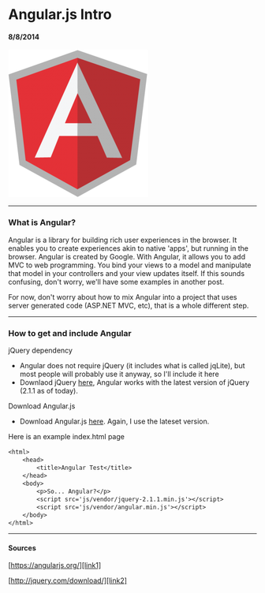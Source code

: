 # Angular.js Intro
#### 8/8/2014

![Angular][img1]

---

### What is Angular?

Angular is a library for building rich user experiences in the browser. It enables you to create experiences akin to native 'apps', but running in the browser. Angular is created by Google. With Angular, it allows you to add MVC to web programming. You bind your views to a model and manipulate that model in your controllers and your view updates itself. If this sounds confusing, don't worry, we'll have some examples in another post.

For now, don't worry about how to mix Angular into a project that uses server generated code (ASP.NET MVC, etc), that is a whole different step.

---

### How to get and include Angular

jQuery dependency

* Angular does not require jQuery (it includes what is called jqLite), but most people will probably use it anyway, so I'll include it here
* Downlaod jQuery [here][link2], Angular works with the latest version of jQuery (2.1.1 as of today).

Download Angular.js

* Download Angular.js [here][link1]. Again, I use the lateset version.

Here is an example index.html page

```
<html>
	<head>
		<title>Angular Test</title>
	</head>
	<body>
		<p>So... Angular?</p>
		<script src='js/vendor/jquery-2.1.1.min.js'></script>
		<script src='js/vendor/angular.min.js'></script>
	</body>
</html>
```

---

#### Sources

[https://angularjs.org/][link1]

[http://jquery.com/download/][link2]

[link1]: https://angularjs.org/
[link2]: http://jquery.com/download/

[img1]: /assets/2014-08-08/angular.png